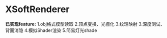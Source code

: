 # XSoftRenderer
**已实现feature:**
  1.obj格式模型读取  2.顶点变换、光栅化  3.纹理映射  3.深度测试、背面消隐  4.模拟Shader渲染  5.简易灯光shade
    
